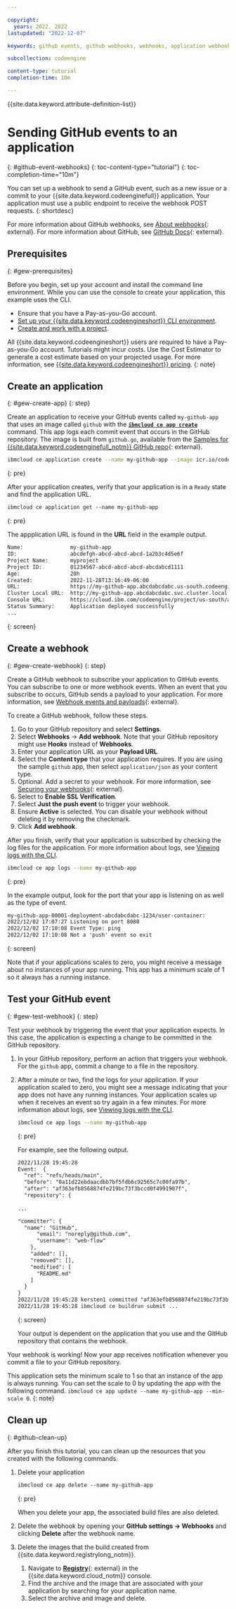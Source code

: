 ```yaml
---

copyright:
  years: 2022, 2022
lastupdated: "2022-12-07"

keywords: github events, github webhooks, webhooks, application webhook, event webhook, code engine

subcollection: codeengine

content-type: tutorial
completion-time: 10m 

---
```


{{site.data.keyword.attribute-definition-list}}

# Sending GitHub events to an application
{: #github-event-webhooks}
{: toc-content-type="tutorial"}
{: toc-completion-time="10m"}

You can set up a webhook to send a GitHub event, such as a new issue or a commit to your {{site.data.keyword.codeenginefull}} application. Your application must use a public endpoint to receive the webhook POST requests.
{: shortdesc}

For more information about GitHub webhooks, see [About webhooks](https://docs.github.com/en/developers/webhooks-and-events/webhooks/about-webhooks){: external}. For more information about GitHub, see [GitHub Docs](https://docs.github.com/){: external}.

## Prerequisites
{: #gew-prerequisites}

Before you begin, set up your account and install the command line environment. While you can use the console to create your application, this example uses the CLI.

- Ensure that you have a Pay-as-you-Go account.
- [Set up your {{site.data.keyword.codeengineshort}} CLI environment](/docs/codeengine?topic=codeengine-install-cli).
- [Create and work with a project](/docs/codeengine?topic=codeengine-manage-project).

All {{site.data.keyword.codeengineshort}} users are required to have a Pay-as-you-Go account. Tutorials might incur costs. Use the Cost Estimator to generate a cost estimate based on your projected usage. For more information, see [{{site.data.keyword.codeengineshort}} pricing](/docs/codeengine?topic=codeengine-pricing).
{: note}

## Create an application
{: #gew-create-app}
{: step}

Create an application to receive your GitHub events called `my-github-app` that uses an image called `github` with the [**`ibmcloud ce app create`**](/docs/codeengine?topic=codeengine-cli#cli-application-create) command. This app logs each commit event that occurs in the GitHub repository. The image is built from `github.go`, available from the [Samples for {{site.data.keyword.codeenginefull_notm}} GitHub repo](https://github.com/IBM/CodeEngine/tree/main/github){: external}. 


```sh
ibmcloud ce application create --name my-github-app --image icr.io/codeengine/github --min-scale 1
```
{: pre}


After your application creates, verify that your application is in a `Ready` state and find the application URL.

```txt
ibmcloud ce application get --name my-github-app
```
{: pre}

The appplication URL is found in the **URL** field in the example output.

```txt
Name:               my-github-app  
ID:                 abcdefgh-abcd-abcd-abcd-1a2b3c4d5e6f 
Project Name:       myproject  
Project ID:         01234567-abcd-abcd-abcd-abcdabcd1111  
Age:                20h  
Created:            2022-11-28T13:16:49-06:00  
URL:                https://my-github-app.abcdabcdabc.us-south.codeengine.appdomain.cloud  
Cluster Local URL:  http://my-github-app.abcdabcdabc.svc.cluster.local  
Console URL:        https://cloud.ibm.com/codeengine/project/us-south/abcdefgh-abcd-abcd-abcd-1a2b3c4d5e6f/application/my-github-app/configuration  
Status Summary:     Application deployed successfully
...

```
{: screen}

## Create a webhook
{: #gew-create-webhook}
{: step}

Create a GitHub webhook to subscribe your application to GitHub events. You can subscribe to one or more webhook events. When an event that you subscribe to occurs, GitHub sends a payload to your application. For more information, see [Webhook events and payloads](https://docs.github.com/en/developers/webhooks-and-events/webhooks/webhook-events-and-payloads){: external}.

To create a GitHub webhook, follow these steps.

1. Go to your GitHub repository and select **Settings**.
2. Select **Webhooks** -> **Add webhook**. Note that your GitHub repository might use **Hooks** instead of **Webhooks**.
3. Enter your application URL as your **Payload URL**.
4. Select the **Content type** that your application requires. If you are using the sample `github` app, then select `application/json` as your content type.  
5. Optional. Add a secret to your webhook. For more information, see [Securing your webhooks](https://docs.github.com/en/developers/webhooks-and-events/webhooks/securing-your-webhooks){: external}.
6. Select to **Enable SSL Verification**.
7. Select **Just the push event** to trigger your webhook.
8. Ensure **Active** is selected. You can disable your webhook without deleting it by removing the checkmark.
9. Click **Add webhook**.

After you finish, verify that your application is subscribed by checking the log files for the application. For more information about logs, see [Viewing logs with the CLI](/docs/codeengine?topic=codeengine-view-logs#view-logs-cli).

```sh
ibmcloud ce app logs --name my-github-app
```
{: pre}

In the example output, look for the port that your app is listening on as well as the type of event.

```txt
my-github-app-00001-deployment-abcdabcdabc-1234/user-container:    
2022/12/02 17:07:27 Listening on port 8080  
2022/12/02 17:10:08 Event Type: ping  
2022/12/02 17:10:08 Not a 'push' event so exit
```
{: screen}

Note that if your applications scales to zero, you might receive a message about no instances of your app running. This app has a minimum scale of 1 so it always has a running instance.

## Test your GitHub event
{: #gew-test-webhook}
{: step}

Test your webhook by triggering the event that your application expects. In this case, the application is expecting a change to be committed in the GitHub repository.

1. In your GitHub repository, perform an action that triggers your webhook. For the `github` app, commit a change to a file in the repository.
2. After a minute or two, find the logs for your application. If your application scaled to zero, you might see a message indicating that your app does not have any running instances. Your application scales up when it receives an event so try again in a few minutes. For more information about logs, see [Viewing logs with the CLI](/docs/codeengine?topic=codeengine-view-logs#view-logs-cli).

    ```sh
    ibmcloud ce app logs --name my-github-app
    ```
    {: pre}

    For example, see the following output. 

    ```txt
    2022/11/28 19:45:28   
    Event:  {  
      "ref": "refs/heads/main",  
      "before": "0a11d22ebdaacdbb7bf5fdb6c92565c7c00fa97b",  
      "after": "af363efb8568874fe219bc73f3bccd0f4991907f",  
      "repository": {  
      
    ...
    
    "committer": {  
      "name": "GitHub",  
          "email": "noreply@github.com",  
          "username": "web-flow"  
        },  
        "added": [],  
        "removed": [],  
        "modified": [  
          "README.md"  
        ]  
      }  
    }  
    2022/11/28 19:45:28 kersten1 committed "af363efb8568874fe219bc73f3bccd0f4991907f" to "refs/heads/main" branch  
    2022/11/28 19:45:28 ibmcloud ce buildrun submit ...  

    ```
    {: screen}
    
    Your output is dependent on the application that you use and the GitHub repository that contains the webhook.

Your webhook is working! Now your app receives notification whenever you commit a file to your GitHub repository.

This application sets the minimum scale to 1 so that an instance of the app is always running. You can set the scale to 0 by updating the app with the following command. `ibmcloud ce app update --name my-github-app --min-scale 0`.
{: note}

## Clean up
{: #github-clean-up}

After you finish this tutorial, you can clean up the resources that you created with the following commands.

1. Delete your application

    ```txt
    ibmcloud ce app delete --name my-github-app
    ```
    {: pre}

    When you delete your app, the associated build files are also deleted.

2. Delete the webhook by opening your **GitHub settings -> Webhooks** and clicking **Delete** after the webhook name.
3. Delete the images that the build created from {{site.data.keyword.registrylong_notm}}. 

    1. Navigate to [**Registry**](https://cloud.ibm.com/registry/start){: external} in the {{site.data.keyword.cloud_notm}} console.
    2. Find the archive and the image that are associated with your application by searching for your application name.
    3. Select the archive and image and delete.


